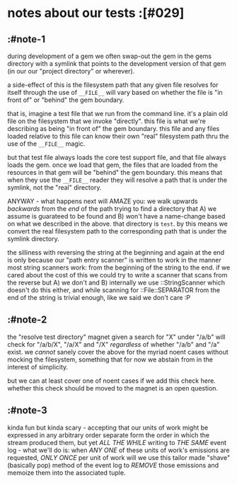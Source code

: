 # notes about our tests :[#029]

## :#note-1

during development of a gem we often swap-out the gem in the gems
directory with a symlink that points to the development version of
that gem (in our our "project directory" or wherever).

a side-effect of this is the filesystem path that any given file
resolves for itself through the use of `__FILE__` will vary based
on whether the file is "in front of" or "behind" the gem boundary.

that is, imagine a test file that we run from the command line. it's
a plain old file on the filesystem that we invoke "directly". this
file is what we're describing as being "in front of" the gem
boundary. this file and any files loaded relative to this file can
know their own "real" filesystem path thru the use of the `__FILE__`
magic.

but that test file always loads the core test support file, and that
file always loads the gem. once we load that gem, the files that are
loaded from the resources in that gem will be "behind" the gem
boundary. this means that when they use the `__FILE__` reader they
will resolve a path that is under the symlink, not the "real"
directory.

ANYWAY - what happens next will AMAZE you: we walk upwards
*backwards* from the *end* of the path trying to find a directory
that A) we assume is guarateed to be found and B) won't have a
name-change based on what we described in the above. that directory
is `test`. by this means we convert the real filesystem path to the
corresponding path that is under the symlink directory.

the silliness with reversing the string at the beginning and again
at the end is only because our "path entry scanner" is written to
work in the manner most string scanners work: from the beginning of
the string to the end. if we cared about the cost of this we could
try to write a scanner that scans from the reverse but A) we don't
and B) internally we use ::StringScanner which doesn't do this
either, and while scanning for ::File::SEPARATOR from the end of the
string is trivial enough, like we said we don't care :P





## :#note-2

the "resolve test directory" magnet given a search for "X" under
"/a/b" will check for "/a/b/X", "/a/X" and "/X" *regardless* of
whether "/a/b" and "/a" exist. we *cannot* sanely cover the above
for the myriad noent cases without mocking the filesystem, something
that for now we abstain from in the interest of simplicity.

but we can at least cover one of noent cases if we add this check
here. whether this check should be moved to the magnet is an open
question.





## :#note-3

kinda fun but kinda scary - accepting that our units of work might
be expressed in any arbitrary order separate form the order in which
the stream produced them, but yet *ALL THE WHILE* writing to *THE SAME*
event log - what we'll do is: when *ANY ONE* of these units of work's
emissions are requested, *ONLY ONCE* per unit of work will we use this
tailor made "shave" (basically pop) method of the event log to
*REMOVE* those emissions and memoize them into the associated tuple.
